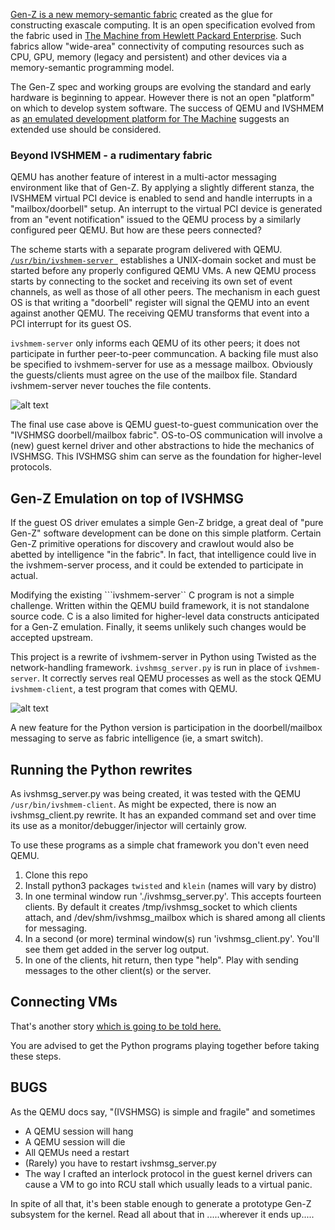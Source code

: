 [Gen-Z is a new memory-semantic fabric](https://genzconsortium.org/) created
as the glue for constructing exascale computing.  It is an open specification
evolved from the fabric used in
[The Machine from Hewlett Packard Enterprise](https://www.hpe.com/TheMachine).
Such fabrics allow "wide-area" connectivity of computing resources such as CPU,
GPU, memory (legacy and persistent) and other devices via a memory-semantic
programming model.

The Gen-Z spec and working groups are evolving the standard and early
hardware is beginning to appear.  However there is not an open "platform"
on which to develop system software.  The success of QEMU and IVSHMEM as
[an emulated development platform for The Machine](docs/FAME_background.md)
suggests an extended use should be considered. 
  
### Beyond IVSHMEM - a rudimentary fabric

QEMU has another feature of interest in a multi-actor messaging environment
like that of Gen-Z.  By applying a slightly different stanza, the IVSHMEM
virtual PCI device is enabled to send and handle interrupts in a
"mailbox/doorbell" setup.   An interrupt to the virtual PCI device is generated
from an "event notification" issued to the QEMU process by a similarly
configured peer QEMU.  But how are these peers connected?

The scheme starts with a separate program delivered with QEMU. [
```/usr/bin/ivshmem-server ```](
https://github.com/qemu/qemu/blob/master/docs/specs/ivshmem-spec.txt)
establishes a UNIX-domain socket and must be started before any properly
configured QEMU VMs.  A new QEMU process starts by connecting to the socket
and receiving its own set of event channels, as well as those of all other
peers.  The mechanism in each guest OS is that writing a "doorbell" register
will signal the QEMU into an event against another QEMU.  The receiving QEMU
transforms that event into a PCI interrupt for its guest OS.  

```ivshmem-server``` only informs each QEMU of its other peers; it does not
participate in further peer-to-peer communcation.  A backing file must also
be specified to ivshmem-server for use as a message mailbox.  Obviously the
guests/clients must agree on the use of the mailbox file.  Standard
ivshmem-server never touches the file contents.

![alt text][IVSHMSG]

[IVSHMSG]: https://github.com/coloroco/FAME-Z/blob/master/docs/images/IVSHMSG%20block.png "Figure 1"

The final use case above is QEMU guest-to-guest communication over the "IVSHMSG
doorbell/mailbox fabric".  OS-to-OS communication will involve a (new) guest
kernel driver and other abstractions to hide the mechanics of IVSHMSG.
This IVSHMSG shim can serve as the foundation for higher-level protocols.

## Gen-Z Emulation on top of IVSHMSG

If the guest OS driver emulates a simple Gen-Z bridge, a great deal of
"pure Gen-Z" software development can be done on this simple platform.
Certain Gen-Z primitive operations for discovery and crawlout
would also be abetted by intelligence "in the fabric".  In fact, that 
intelligence could live in the ivshmem-server process, and it could be 
extended to participate in actual.

Modifying the existing ```ivshmem-server`` C program is not a simple challenge.
Written within the QEMU build framework, it is not standalone source code.
C is a also limited for higher-level data constructs anticipated for a Gen-Z
emulation.  Finally, it seems unlikely such changes would be accepted upstream.

This project is a rewrite of ivshmem-server in Python using Twisted
as the network-handling framework.  ```ivshmsg_server.py``` is run in place of
```ivshmem-server```.  It correctly serves real QEMU processes as well as
the stock QEMU ``ivshmem-client``, a test program that comes with QEMU.

![alt text][EMERGEN-Z]

[EMERGEN-Z]: https://github.com/coloroco/FAME-Z/blob/master/docs/images/FAME-Z%20block.png "Figure 2"

A new feature for the Python version is participation 
in the doorbell/mailbox messaging to serve as fabric intelligence
(ie, a smart switch).

## Running the Python rewrites

As ivshmsg_server.py was being created, it was tested with the QEMU
```/usr/bin/ivshmem-client```.  As might be expected, there is now an
ivshmsg_client.py rewrite.   It has an expanded command set and over
time its use as a monitor/debugger/injector will certainly grow.

To use these programs as a simple chat framework you don't even need QEMU.

1. Clone this repo
1. Install python3 packages ```twisted``` and ```klein``` (names will vary by distro)
1. In one terminal window run './ivshmsg_server.py'.  This accepts fourteen clients.  By default it creates /tmp/ivshmsg_socket to which clients attach, and /dev/shm/ivshmsg_mailbox which is shared among all clients for messaging.
1. In a second (or more) terminal window(s) run 'ivshmsg_client.py'.  You'll see them get added in the server log output.
1. In one of the clients, hit return, then type "help".  Play with sending messages to the other client(s) or the server.

## Connecting VMs

That's another story [which is going to be told here.](docs/VMconfig.md)

You are advised to get the Python programs playing together before taking
these steps.

## BUGS

As the QEMU docs say, "(IVSHMSG) is simple and fragile" and sometimes
* A QEMU session will hang
* A QEMU session will die
* All QEMUs need a restart
* (Rarely) you have to restart ivshmsg_server.py
* The way I crafted an interlock protocol in the guest kernel drivers can cause a VM to go into RCU stall which usually leads to a virtual panic.

In spite of all that, it's been stable enough to generate a prototype Gen-Z
subsystem for the kernel.  Read all about that in .....wherever it ends up.....
